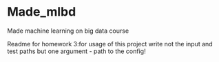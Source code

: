 # Made_mlbd
Made machine learning on big data course

Readme for homework 3:for usage of this project write not the input and test paths but one argument - path to the config!
